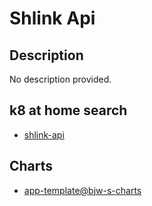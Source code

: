 # Shlink Api

## Description

No description provided.

## k8 at home search

- [shlink-api](https://nanne.dev/k8s-at-home-search/#/shlink-api)

## Charts

- [app-template@bjw-s-charts](https://bjw-s.github.io/helm-charts/)
